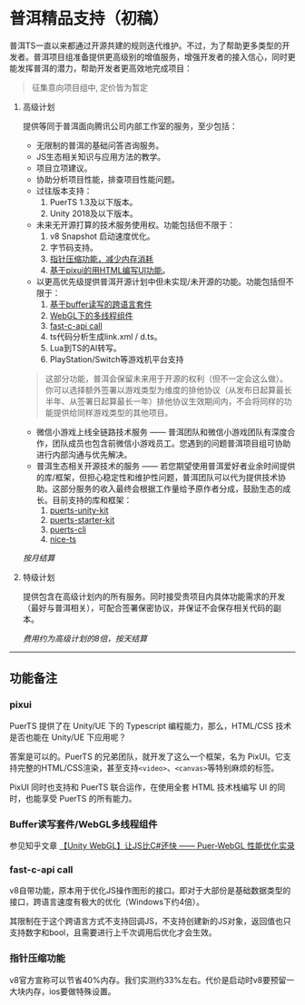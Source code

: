 # 普洱精品支持（初稿）
普洱TS一直以来都通过开源共建的规则迭代维护。不过，为了帮助更多类型的开发者。普洱项目组准备提供更高级别的增值服务，增强开发者的接入信心，同时更能发挥普洱的潜力，帮助开发者更高效地完成项目：

> 征集意向项目组中, 定价皆为暂定

1. 高级计划

    提供等同于普洱面向腾讯公司内部工作室的服务，至少包括：
    * 无限制的普洱的基础问答咨询服务。
    * JS生态相关知识与应用方法的教学。
    * 项目立项建议。
    * 协助分析项目性能，排查项目性能问题。
    * 过往版本支持：
        1. PuerTS 1.3及以下版本。
        2. Unity 2018及以下版本。
    * 未来无开源打算的技术服务使用权。功能包括但不限于：
        1. v8 Snapshot 启动速度优化。
        2. 字节码支持。
        3. [指针压缩功能，减少内存消耗](#指针压缩功能)
        4. [基于pixui的用HTML编写UI功能](#pixui)。
    * 以更高优先级提供普洱开源计划中但未实现/未开源的功能。功能包括但不限于：
        1. [基于buffer读写的跨语言套件](#buffer读写套件webgl多线程组件)
        2. [WebGL下的多线程组件](#buffer读写套件webgl多线程组件)
        3. [fast-c-api call](#fast-c-api-call)
        4. ts代码分析生成link.xml / d.ts。
        5. Lua到TS的AI转写。
        6. PlayStation/Switch等游戏机平台支持
    > 这部分功能，普洱会保留未来用于开源的权利（但不一定会这么做）。你可以选择额外签署以游戏类型为维度的排他协议（从发布日起算最长半年、从签署日起算最长一年）排他协议生效期间内，不会将同样的功能提供给同样游戏类型的其他项目。
    * 微信小游戏上线全链路技术服务 —— 普洱团队和微信小游戏团队有深度合作，团队成员也包含前微信小游戏员工。您遇到的问题普洱项目组可协助进行内部沟通与优先解决。
    * 普洱生态相关开源技术的服务 —— 若您期望使用普洱爱好者业余时间提供的库/框架，但担心稳定性和维护性问题，普洱团队可以代为提供技术协助。这部分服务的收入最终会根据工作量给予原作者分成，鼓励生态的成长。目前支持的库和框架：
        1. [puerts-unity-kit](https://github.com/throw-out/puerts-unity-kit)
        2. [puerts-starter-kit](https://github.com/Geequlim/puerts-starter-kit)
        3. [puerts-cli](https://github.com/sbfkcel/puerts_cli)
        4. [nice-ts](https://github.com/Justin-sky/Nice-TS)

    *按月结算*
    
2. 特级计划

   提供包含在高级计划内的所有服务。同时接受贵项目内具体功能需求的开发（最好与普洱相关），可配合签署保密协议，并保证不会保存相关代码的副本。
   
   *费用约为高级计划的8倍，按天结算*

------
## 功能备注

### pixui
PuerTS 提供了在 Unity/UE 下的 Typescript 编程能力，那么，HTML/CSS 技术是否也能在 Unity/UE 下应用呢？

答案是可以的。PuerTS 的兄弟团队，就开发了这么一个框架，名为 PixUI。它支持完整的HTML/CSS渲染，甚至支持`<video>`、`<canvas>`等特别麻烦的标签。

PixUI 同时也支持和 PuerTS 联合运作，在使用全套 HTML 技术栈编写 UI 的同时，也能享受 PuerTS 的所有能力。

### Buffer读写套件/WebGL多线程组件
参见知乎文章 [【Unity WebGL】让JS比C#还快 —— Puer-WebGL 性能优化实录](https://zhuanlan.zhihu.com/p/646932579)

### fast-c-api call
v8自带功能，原本用于优化JS操作图形的接口。即对于大部份是基础数据类型的接口，跨语言速度有极大的优化（Windows下约4倍）。

其限制在于这个跨语言方式不支持回调JS，不支持创建新的JS对象，返回值也只支持数字和bool，且需要进行上千次调用后优化才会生效。

### 指针压缩功能
v8官方宣称可以节省40%内存。我们实测约33%左右。代价是启动时v8要预留一大块内存，ios要做特殊设置。
